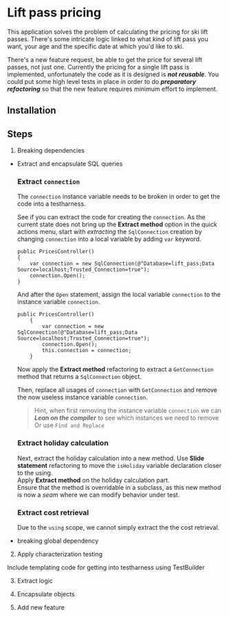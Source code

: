 # Lift pass pricing

This application solves the problem of calculating the pricing for ski lift passes.
There's some intricate logic linked to what kind of lift pass you want, your age
and the specific date at which you'd like to ski. 

There's a new feature request, be able to get the price for several lift passes, not just one. 
Currently the pricing for a single lift pass is implemented, unfortunately the code as it is designed
is ***not reusable***.
You could put some high level tests in place in order to do ***preparatory refactoring***
so that the new feature requires minimum effort to implement.

## Installation


## Steps

1. Breaking dependencies
- 	Extract and encapsulate SQL queries
	### Extract `connection`
	The `connection` instance variable needs to be broken in order to get the code into a testharness.

	See if you can extract the code for creating the `connection`.
	As the current state does not bring up the **Extract method** option in the quick actions menu, 
	start with *extracting* the `SqlConnection` creation by changing `connection` into a local variable by adding `var` keyword.
	```
	public PricesController()
    {
        var connection = new SqlConnection(@"Database=lift_pass;Data Source=localhost;Trusted_Connection=true");
        connection.Open();
    }
	```

	And after the `Open` statement, assign the local variable `connection` to the instance variable `connection`.
	```
	public PricesController()
        {
            var connection = new SqlConnection(@"Database=lift_pass;Data Source=localhost;Trusted_Connection=true");
            connection.Open();
            this.connection = connection;
        }
	```
	Now apply the **Extract method** refactoring to extract a `GetConnection` method that returns a `SqlConnection` object.
	
	Then, replace all usages of `connection` with `GetConnection` and remove the now useless instance variable `connection`.
	> Hint, when first removing the instance variable `connection` we can ***Lean on the compiler*** to see which instances we need to remove
	> Or use `Find and Replace`

	### Extract holiday calculation
	Next, extract the holiday calculation into a new method.
	Use **Slide statement** refactoring to move the `isHoliday` variable declaration closer to the using. <br/>
	Apply **Extract method** on the holiday calculation part.<br/>
	Ensure that the method is overridable in a subclass, as this new method is now a *seam* where we can modify behavior under test.<br/>

	### Extract cost retrieval
	Due to the `using` scope, we cannot simply extract the the cost retrieval.



	

- breaking global dependency


2. Apply characterization testing

Include templating code for getting into testharness using TestBuilder

3. Extract logic

4. Encapsulate objects

5. Add new feature